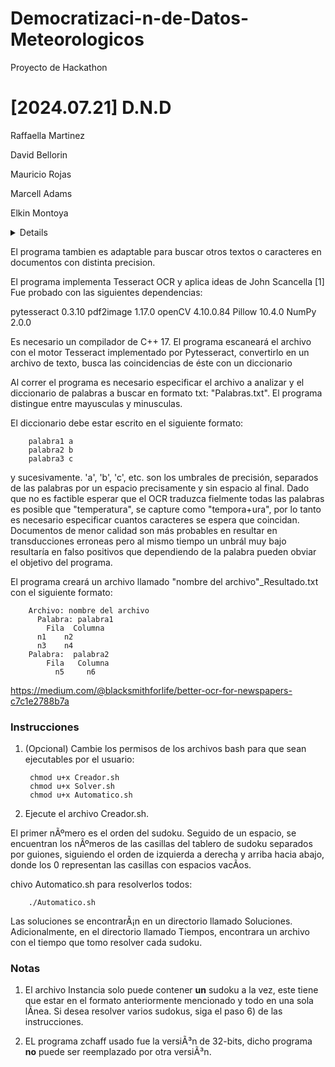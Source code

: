 # Democratizaci-n-de-Datos-Meteorologicos
Proyecto de Hackathon
#  [2024.07.21]	D.N.D

Raffaella Martinez

David Bellorin

Mauricio Rojas

Marcell Adams

Elkin Montoya
<details>
Este programa tiene como objetivo extraer data de scans de documentos con datos meteorológicos. Fue realizado durante el evento Hackathon CoAfina 2024 por el grupo D.N.D.
</details>


El programa tambien es adaptable para buscar otros textos o caracteres en documentos con distinta precision.

<implementacion>
El programa implementa Tesseract OCR y aplica ideas de John Scancella [1]
Fue probado con las siguientes dependencias:

  pytesseract  0.3.10 
  pdf2image    1.17.0 
  openCV       4.10.0.84 
  Pillow       10.4.0 
  NumPy        2.0.0
	
</implementacion>
<requerimientos>
Es necesario un compilador de C++ 17. El programa escaneará el archivo con el motor Tesseract implementado por Pytesseract, convertirlo en un archivo de texto, busca las coincidencias de éste con un diccionario 

Al correr el programa es necesario especificar el archivo a analizar y el diccionario de palabras a buscar en formato txt: "Palabras.txt". El programa distingue entre mayusculas y minusculas.

El diccionario debe estar escrito en el siguiente formato:

		palabra1 a
		palabra2 b
		palabra3 c
  
y sucesivamente. 'a', 'b', 'c', etc. son los umbrales de precisión, separados de las palabras por un espacio precisamente y sin espacio al final. Dado que no es factible esperar que el OCR traduzca fielmente todas las palabras es posible que "temperatura", se capture como "tempora+ura", por lo tanto es necesario especificar cuantos caracteres se espera que coincidan. Documentos de menor calidad son más probables en resultar en transducciones erroneas pero al mismo tiempo un unbrál muy bajo resultaría en falso positivos que dependiendo de la palabra pueden obviar el objetivo del programa. 

El programa creará un archivo llamado "nombre del archivo"_Resultado.txt con el siguiente formato:

		Archivo: nombre del archivo
		  Palabra: palabra1
		    Fila  Columna
          n1    n2
          n3    n4
  		Palabra:  palabra2
		    Fila   Columna
		      n5     n6   
</requerimientos>

https://medium.com/@blacksmithforlife/better-ocr-for-newspapers-c7c1e2788b7a



### Instrucciones
1) (Opcional) Cambie los permisos de los archivos bash para que sean ejecutables por el usuario:

		chmod u+x Creador.sh
		chmod u+x Solver.sh
		chmod u+x Automatico.sh

2) Ejecute el archivo Creador.sh.

	

El primer nÃºmero es el orden del sudoku. Seguido de un espacio, se encuentran los nÃºmeros de las casillas del tablero de sudoku separados por guiones, siguiendo el orden de izquierda a derecha y arriba hacia abajo, donde los 0 representan las casillas con espacios vacÃ­os.

chivo Automatico.sh para resolverlos todos: 

		./Automatico.sh

Las soluciones se encontrarÃ¡n en un directorio llamado Soluciones. Adicionalmente, en el directorio llamado Tiempos, encontrara un archivo con el tiempo que tomo resolver cada sudoku.
### Notas
1) El archivo Instancia solo puede contener **un** sudoku a la vez, este tiene que estar en el formato anteriormente mencionado y todo en una sola lÃ­nea. Si desea resolver varios sudokus, siga el paso 6) de las instrucciones.

2) EL programa zchaff usado fue la versiÃ³n de 32-bits, dicho programa **no** puede ser reemplazado por otra versiÃ³n.
